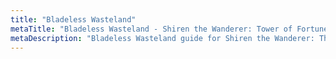 ```yaml
---
title: "Bladeless Wasteland"
metaTitle: "Bladeless Wasteland - Shiren the Wanderer: Tower of Fortune Wiki"
metaDescription: "Bladeless Wasteland guide for Shiren the Wanderer: The Tower of Fortune and the Dice of Fate."
---
```


